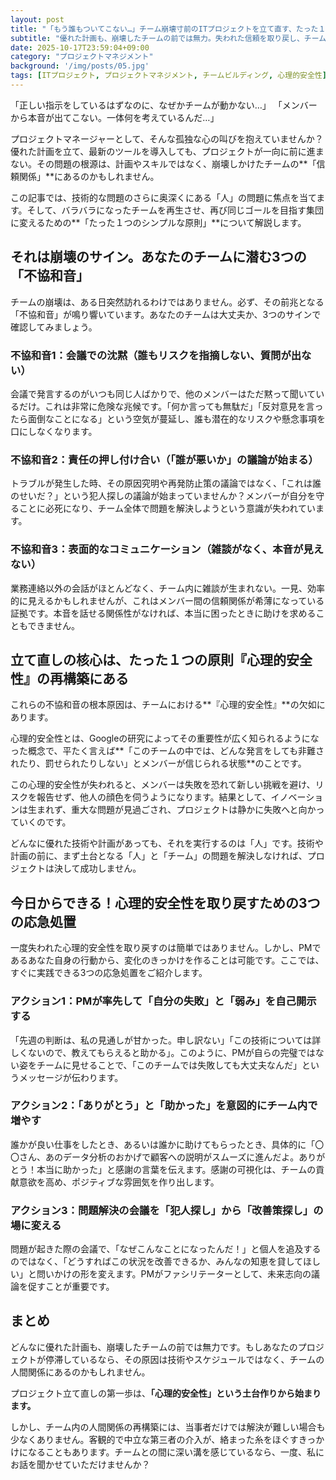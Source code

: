 ```yaml
---
layout: post
title: "「もう誰もついてこない…」チーム崩壊寸前のITプロジェクトを立て直す、たった１つのシンプルな原則"
subtitle: "優れた計画も、崩壊したチームの前では無力。失われた信頼を取り戻し、チームを再生させるための処方箋"
date: 2025-10-17T23:59:04+09:00
category: "プロジェクトマネジメント"
background: '/img/posts/05.jpg'
tags: [ITプロジェクト, プロジェクトマネジメント, チームビルディング, 心理的安全性]
---
```


「正しい指示をしているはずなのに、なぜかチームが動かない…」
「メンバーから本音が出てこない。一体何を考えているんだ…」

プロジェクトマネージャーとして、そんな孤独な心の叫びを抱えていませんか？優れた計画を立て、最新のツールを導入しても、プロジェクトが一向に前に進まない。その問題の根源は、計画やスキルではなく、崩壊しかけたチームの**「信頼関係」**にあるのかもしれません。

この記事では、技術的な問題のさらに奥深くにある「人」の問題に焦点を当てます。そして、バラバラになったチームを再生させ、再び同じゴールを目指す集団に変えるための**「たった１つのシンプルな原則」**について解説します。

## それは崩壊のサイン。あなたのチームに潜む3つの「不協和音」

チームの崩壊は、ある日突然訪れるわけではありません。必ず、その前兆となる「不協和音」が鳴り響いています。あなたのチームは大丈夫か、3つのサインで確認してみましょう。

### 不協和音1：会議での沈黙（誰もリスクを指摘しない、質問が出ない）

会議で発言するのがいつも同じ人ばかりで、他のメンバーはただ黙って聞いているだけ。これは非常に危険な兆候です。「何か言っても無駄だ」「反対意見を言ったら面倒なことになる」という空気が蔓延し、誰も潜在的なリスクや懸念事項を口にしなくなります。

### 不協和音2：責任の押し付け合い（「誰が悪いか」の議論が始まる）

トラブルが発生した時、その原因究明や再発防止策の議論ではなく、「これは誰のせいだ？」という犯人探しの議論が始まっていませんか？メンバーが自分を守ることに必死になり、チーム全体で問題を解決しようという意識が失われています。

### 不協和音3：表面的なコミュニケーション（雑談がなく、本音が見えない）

業務連絡以外の会話がほとんどなく、チーム内に雑談が生まれない。一見、効率的に見えるかもしれませんが、これはメンバー間の信頼関係が希薄になっている証拠です。本音を話せる関係性がなければ、本当に困ったときに助けを求めることもできません。

## 立て直しの核心は、たった１つの原則『心理的安全性』の再構築にある

これらの不協和音の根本原因は、チームにおける**『心理的安全性』**の欠如にあります。

心理的安全性とは、Googleの研究によってその重要性が広く知られるようになった概念で、平たく言えば**「このチームの中では、どんな発言をしても非難されたり、罰せられたりしない」とメンバーが信じられる状態**のことです。

この心理的安全性が失われると、メンバーは失敗を恐れて新しい挑戦を避け、リスクを報告せず、他人の顔色を伺うようになります。結果として、イノベーションは生まれず、重大な問題が見過ごされ、プロジェクトは静かに失敗へと向かっていくのです。

どんなに優れた技術や計画があっても、それを実行するのは「人」です。技術や計画の前に、まず土台となる「人」と「チーム」の問題を解決しなければ、プロジェクトは決して成功しません。

## 今日からできる！心理的安全性を取り戻すための3つの応急処置

一度失われた心理的安全性を取り戻すのは簡単ではありません。しかし、PMであるあなた自身の行動から、変化のきっかけを作ることは可能です。ここでは、すぐに実践できる3つの応急処置をご紹介します。

### アクション1：PMが率先して「自分の失敗」と「弱み」を自己開示する

「先週の判断は、私の見通しが甘かった。申し訳ない」「この技術については詳しくないので、教えてもらえると助かる」。このように、PMが自らの完璧ではない姿をチームに見せることで、「このチームでは失敗しても大丈夫なんだ」というメッセージが伝わります。

### アクション2：「ありがとう」と「助かった」を意図的にチーム内で増やす

誰かが良い仕事をしたとき、あるいは誰かに助けてもらったとき、具体的に「〇〇さん、あのデータ分析のおかげで顧客への説明がスムーズに進んだよ。ありがとう！本当に助かった」と感謝の言葉を伝えます。感謝の可視化は、チームの貢献意欲を高め、ポジティブな雰囲気を作り出します。

### アクション3：問題解決の会議を「犯人探し」から「改善策探し」の場に変える

問題が起きた際の会議で、「なぜこんなことになったんだ！」と個人を追及するのではなく、「どうすればこの状況を改善できるか、みんなの知恵を貸してほしい」と問いかけの形を変えます。PMがファシリテーターとして、未来志向の議論を促すことが重要です。

## まとめ

どんなに優れた計画も、崩壊したチームの前では無力です。もしあなたのプロジェクトが停滞しているなら、その原因は技術やスケジュールではなく、チームの人間関係にあるのかもしれません。

プロジェクト立て直しの第一歩は、**「心理的安全性」という土台作りから始まります。**

しかし、チーム内の人間関係の再構築には、当事者だけでは解決が難しい場合も少なくありません。客観的で中立な第三者の介入が、絡まった糸をほぐすきっかけになることもあります。チームとの間に深い溝を感じているなら、一度、私にお話を聞かせていただけませんか？ 
